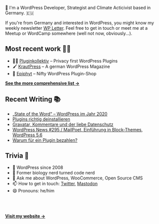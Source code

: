 👋 I'm a WordPress Developer, Strategist and Climate Acticivist based in Germany. 🇪🇺

If you're from Germany and interested in WordPress, you might know my weekly newsletter [WP Letter](https://wpletter.de/). Feel free to get in touch or meet me at a Meetup or WordCamp somewhere (well not now, obviously...).


## Most recent work 👷‍♂️

- 👨‍💻 [Pluginkollektiv](https://github.com/pluginkollektiv) – Privacy first WordPress Plugins
- 🖌️ [KrautPress](https://krautpress.de) – A german WordPress Magazine
- 🌱 [Epiphyt](https://epiph.yt) – Nifty WordPress Plugin-Shop

**[See the more comprehensive list &rarr;](https://simonkraft.com/what-i-do)**


## Recent Writing 📚

<!-- BLOG-POST-LIST:START -->
- [„State of the Word“ – WordPress im Jahr 2020](https://krautpress.de/2020/state-of-the-word-2/?planetwp=true)
- [Plugins richtig deinstallieren](https://krautpress.de/2020/plugins-richtig-deinstallieren/?planetwp=true)
- [Gravatar, Kommentare und der liebe Datenschutz](https://krautpress.de/2020/gravatar-datenschutz/?planetwp=true)
- [WordPress News #295 / MailPoet, Einführung in Block-Themes, WordPress 5.6](https://feed.wpletter.de/link/14399/14160013/295)
- [Warum für ein Plugin bezahlen?](https://krautpress.de/2020/warum-fuer-ein-plugin-bezahlen/?planetwp=true)
<!-- BLOG-POST-LIST:END -->


## Trivia 🤪

- 👴 WordPress since 2008
- 🌱 Former biology nerd turned code nerd
- 💬 Ask me about WordPress, WooCommerce, Open Source CMS
- 📫 How to get in touch: [Twitter](https://twitter.com/krafit), [Mastodon](https://dewp.space/@simon)
- 😄 Pronouns: he/him

<br/><br/><br/>
**[Visit my website &rarr;](https://simonkraft.com)**